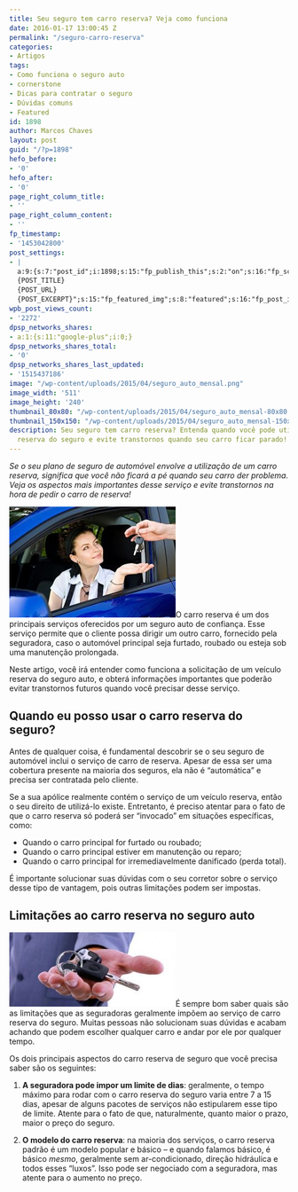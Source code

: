 ```yaml
---
title: Seu seguro tem carro reserva? Veja como funciona
date: 2016-01-17 13:00:45 Z
permalink: "/seguro-carro-reserva"
categories:
- Artigos
tags:
- Como funciona o seguro auto
- cornerstone
- Dicas para contratar o seguro
- Dúvidas comuns
- Featured
id: 1898
author: Marcos Chaves
layout: post
guid: "/?p=1898"
hefo_before:
- '0'
hefo_after:
- '0'
page_right_column_title:
- ''
page_right_column_content:
- ''
fp_timestamp:
- '1453042800'
post_settings:
- |
  a:9:{s:7:"post_id";i:1898;s:15:"fp_publish_this";s:2:"on";s:16:"fp_schedule_this";s:3:"yes";s:11:"fp_datetime";s:16:"2016/01/17 13:00";s:18:"fp_timezone_offset";s:3:"120";s:8:"msg_body";s:66:"Novo post no {SITE_NAME}
  {POST_TITLE}
  {POST_URL}
  {POST_EXCERPT}";s:15:"fp_featured_img";s:8:"featured";s:16:"fp_post_img_text";s:0:"";s:5:"pages";a:2:{i:0;s:3:"own";i:1;s:15:"520743491417556";}}
wpb_post_views_count:
- '2272'
dpsp_networks_shares:
- a:1:{s:11:"google-plus";i:0;}
dpsp_networks_shares_total:
- '0'
dpsp_networks_shares_last_updated:
- '1515437186'
image: "/wp-content/uploads/2015/04/seguro_auto_mensal.png"
image_width: '511'
image_height: '240'
thumbnail_80x80: "/wp-content/uploads/2015/04/seguro_auto_mensal-80x80.png"
thumbnail_150x150: "/wp-content/uploads/2015/04/seguro_auto_mensal-150x150.png"
description: Seu seguro tem carro reserva? Entenda quando você pode utilizar o carro
  reserva do seguro e evite transtornos quando seu carro ficar parado!
---
```


_Se o seu plano de seguro de automóvel envolve a utilização de um carro reserva, significa que você não ficará a pé quando seu carro der problema. Veja os aspectos mais importantes desse serviço e evite transtornos na hora de pedir o carro de reserva!_

[<img class="alignleft wp-image-2953 size-medium" title="Seu seguro tem carro reserva? Veja como funciona" src="/wp-content/uploads/2016/01/seguro-tem-carro-reserva-300x200.jpg" alt="Seu seguro tem carro reserva? Veja como funciona" width="300" height="200" />](/wp-content/uploads/2016/01/seguro-tem-carro-reserva.jpg)O carro reserva é um dos principais serviços oferecidos por um seguro auto de confiança. Esse serviço permite que o cliente possa dirigir um outro carro, fornecido pela seguradora, caso o automóvel principal seja furtado, roubado ou esteja sob uma manutenção prolongada.

Neste artigo, você irá entender como funciona a solicitação de um veículo reserva do seguro auto, e obterá informações importantes que poderão evitar transtornos futuros quando você precisar desse serviço.

## **Quando eu posso usar o carro reserva do seguro?**

Antes de qualquer coisa, é fundamental descobrir se o seu seguro de automóvel inclui o serviço de carro de reserva. Apesar de essa ser uma cobertura presente na maioria dos seguros, ela não é “automática” e precisa ser contratada pelo cliente.

Se a sua apólice realmente contém o serviço de um veículo reserva, então o seu direito de utilizá-lo existe. Entretanto, é preciso atentar para o fato de que o carro reserva só poderá ser “invocado” em situações específicas, como:

  * Quando o carro principal for furtado ou roubado;
  * Quando o carro principal estiver em manutenção ou reparo;
  * Quando o carro principal for irremediavelmente danificado (perda total).

É importante solucionar suas dúvidas com o seu corretor sobre o serviço desse tipo de vantagem, pois outras limitações podem ser impostas.

## **Limitações ao carro reserva no seguro aut**o

[<img class="alignleft wp-image-2955 size-medium" title="Seu seguro tem carro reserva? Veja como funciona" src="/wp-content/uploads/2016/01/seguro-tem-carro-reserva2-300x134.jpg" alt="Seu seguro tem carro reserva? Veja como funciona" width="300" height="134" />](/wp-content/uploads/2016/01/seguro-tem-carro-reserva2.jpg)É sempre bom saber quais são as limitações que as seguradoras geralmente impõem ao serviço de carro reserva do seguro. Muitas pessoas não solucionam suas dúvidas e acabam achando que podem escolher qualquer carro e andar por ele por qualquer tempo.

Os dois principais aspectos do carro reserva de seguro que você precisa saber são os seguintes:

  1. **A seguradora pode impor um limite de dias**: geralmente, o tempo máximo para rodar com o carro reserva do seguro varia entre 7 a 15 dias, apesar de alguns pacotes de serviços não estipularem esse tipo de limite. Atente para o fato de que, naturalmente, quanto maior o prazo, maior o preço do seguro.

<ol start="2">
  <li>
    <strong>O modelo do carro reserva</strong>: na maioria dos serviços, o carro reserva padrão é um modelo popular e básico – e quando falamos básico, é básico <em>mesmo</em>, geralmente sem ar-condicionado, direção hidráulica e todos esses “luxos”. Isso pode ser negociado com a seguradora, mas atente para o aumento no preço.
  </li>
</ol>